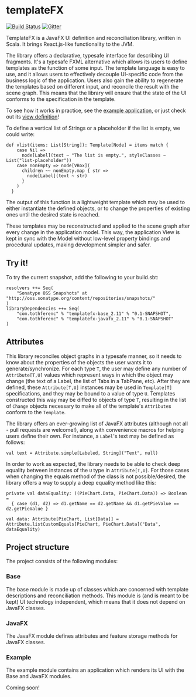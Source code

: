 templateFX
==========

[![Build Status](https://travis-ci.org/tferi/templateFX.svg?branch=master)](https://travis-ci.org/tferi/templateFX)
[![Gitter](https://badges.gitter.im/gitterHQ/gitter.svg)](https://gitter.im/tferi/templateFX)

TemplateFX is a JavaFX UI definition and reconciliation library, written in Scala. It brings React.js-like functionality to the JVM.

The library offers a declarative, typesafe interface for describing UI fragments.
It's a typesafe FXML alternative which allows its users to define templates as the function of some input.
The template language is easy to use, and it allows users to effectively decouple UI-specific code from the business logic of the application.
Users also gain the ability to regenerate the templates based on different input, and reconcile the result with the scene graph.
This means that the library will ensure that the state of the UI conforms to the specification in the template.

To see how it works in practice, see the [example application](examples/src/main/scala/com/tothferenc/templateFX/examples/todo), or just check out its [view definition](examples/src/main/scala/com/tothferenc/templateFX/examples/todo/view/TodoView.scala)!

To define a vertical list of Strings or a placeholder if the list is empty, we could write:
```
def vlist(items: List[String]): Template[Node] = items match {
    case Nil =>
      node[Label](text ~ "The list is empty.", styleClasses ~ List("list-placeholder"))
    case nonEmpty => node[VBox](
      children ~~ nonEmpty.map { str =>
        node[Label](text ~ str)
      }
    )
  }
```
The output of this function is a lightweight template which may be used to either instantiate the defined objects, or to change the properties of existing ones until the desired state is reached.

These templates may be reconstructed and applied to the scene graph after every change in the application model. This way, the application View is kept in sync with the Model without low-level property bindings and procedural updates, making development simpler and safer.

Try it!
-------

To try the current snapshot, add the following to your build.sbt:
```
resolvers ++= Seq(
	"Sonatype OSS Snapshots" at "http://oss.sonatype.org/content/repositories/snapshots/"
)
libraryDependencies ++= Seq(
	"com.tothferenc" % "templatefx-base_2.11" % "0.1-SNAPSHOT",
	"com.tothferenc" % "templatefx-javafx_2.11" % "0.1-SNAPSHOT"
)
```

Attributes
----------
This library reconciles object graphs in a typesafe manner, so it needs to know about the properties of the objects the user wants it to generate/synchronize.
For each type `T`, the user may define any number of `Attribute[T,U]` values which represent ways in which the object may change (the text of a Label, the list of Tabs in a TabPane, etc).
After they are defined, these `Attribute[T,U]` instances may be used in `Template[T]` specifications, and they may be bound to a value of type `U`.
Templates constructed this way may be diffed to objects of type `T`, resulting in the list of `Change` objects necessary to make all of the template's `Attribute`s conform to the `Template`.

The library offers an ever-growing list of JavaFX attributes (although not all - pull requests are welcome!), along with convenience macros for helping users define their own.
For instance, a `Label`'s text may be defined as follows:
```
val text = Attribute.simple[Labeled, String]("Text", null)
```

In order to work as expected, the library needs to be able to check deep equality between instances of the `U` type in `Attribute[T,U]`.
For those cases when changing the equals method of the class is not possible/desired, the library offers a way to supply a deep equality method like this:
```
private val dataEquality: ((PieChart.Data, PieChart.Data)) => Boolean =
  { case (d1, d2) => d1.getName == d2.getName && d1.getPieValue == d2.getPieValue }

val data: Attribute[PieChart, List[Data]] = Attribute.listCustomEquals[PieChart, PieChart.Data]("Data", dataEquality)
```

Project structure
-----------------
The project consists of the following modules:

### Base
The base module is made up of classes which are concerned with template descriptions and reconciliation methods. This module is (and is meant to be kept) UI technology independent, which means that it does not depend on JavaFX classes.

### JavaFX
The JavaFX module defines attributes and feature storage methods for JavaFX classes.

### Example
The example module contains an application which renders its UI with the Base and JavaFX modules.

Coming soon!
